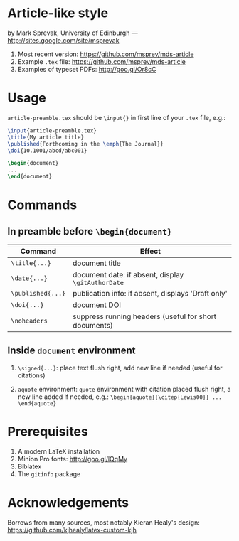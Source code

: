 # Article-like style  

by Mark Sprevak, University of Edinburgh — <http://sites.google.com/site/msprevak>

1. Most recent version: <https://github.com/msprev/mds-article>
2. Example `.tex` file: <https://github.com/msprev/mds-article>
3. Examples of typeset PDFs: <http://goo.gl/Or8cC>  

# Usage

`article-preamble.tex` should be `\input{}` in first line of your `.tex` file, e.g.:

```latex
\input{article-preamble.tex} 
\title{My article title}
\published{Forthcoming in the \emph{The Journal}}
\doi{10.1001/abcd/abc001}

\begin{document}
...
\end{document}
```

# Commands

## In preamble before `\begin{document}`


| Command           | Effect       
| ----------------- | ------------------------------------------------------ |
| `\title{...}`     | document title                                         |
| `\date{...}`      | document date: if absent, display `\gitAuthorDate`     |
| `\published{...}` | publication info: if absent, displays 'Draft only'     |
| `\doi{...}`       | document DOI                                           |
| `\noheaders`      | suppress running headers (useful for short documents)  |
      
## Inside `document` environment

1. `\signed{...}`: place text flush right, add new line if needed (useful for citations)

2. `aquote` environment: `quote` environment with citation placed flush right, a new line added if needed, e.g.: `\begin{aquote}{\citep{Lewis00}} ... \end{aquote}`

# Prerequisites

1. A modern LaTeX installation
2. Minion Pro fonts: <http://goo.gl/lQqMy>
3. Biblatex
4. The `gitinfo` package

# Acknowledgements

Borrows from many sources, most notably Kieran Healy's design:
<https://github.com/kjhealy/latex-custom-kjh>
